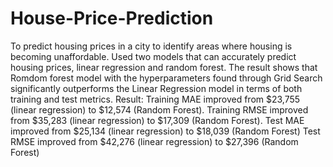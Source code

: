 # House-Price-Prediction
To predict housing prices in a city to identify areas where housing is becoming unaffordable.
Used two models that can accurately predict housing prices, linear regression and random forest. The result shows that Romdom forest model with the hyperparameters found through Grid Search significantly outperforms the Linear Regression model in terms of both training and test metrics. 
Result: 
Training MAE improved from $23,755 (linear regression) to $12,574 (Random Forest).
Training RMSE improved from $35,283 (linear regression) to $17,309 (Random Forest).
Test MAE improved from $25,134 (linear regression) to $18,039 (Random Forest)
Test RMSE improved from $42,276 (linear regression) to $27,396 (Random Forest)
